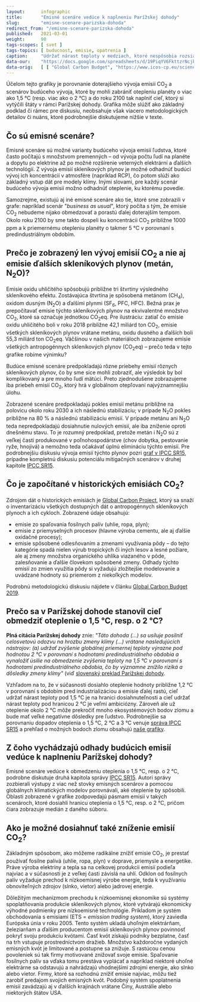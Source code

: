 ```yaml
---
layout:      infographic
title:       "Emisné scenáre vedúce k naplneniu Parížskej dohody"
slug:        "emisne-scenare-parizska-dohoda"
redirect_from: "/emisne-scenare-parizska-dohoda"
published:   2021-03-01
weight:      90
tags-scopes: [ svet ]
tags-topics: [ buducnost, emisie, opatrenia ]
caption:     "Udržať nárast teploty v medziach, ktoré nespôsobia rozsiahlu deštrukciu životného prostredia, vyžaduje radikálne zníženie emisií. Scenáre, ktoré vedú k nárastu globálnej teploty do 1,5 °C v porovnaní s predindustriálnym obdobím, počítajú so znížením emisií CO<sub>2</sub> na polovicu do roku 2030 a s dosiahnutím uhlíkovej neutrality do roku 2050. Keby sme sa uspokojili s obmedzením oteplenia na 2 °C, znamená to znížiť emisie o štvrtinu do roku 2030 a uhlíkovú neutralitu dosiahnuť okolo roku 2070."
data-our:    "https://docs.google.com/spreadsheets/d/19PiqYV6FkttzrNcjkbTQmphzxgydtTc1MB6nDZpybj0/edit?usp=sharing"
data-orig:   [ [ "Global Carbon Budget", "https://www.icos-cp.eu/science-and-impact/global-carbon-budget/2019" ],["IPCC SR15","https://www.ipcc.ch/site/assets/uploads/sites/2/2019/06/SR15_Full_Report_Low_Res.pdf#page=107"] ]
---
```


Účelom tejto grafiky je porovnanie doterajšieho vývoja emisií CO<sub>2</sub> a scenárov budúceho vývoja, ktoré by mohli zabrániť otepleniu planéty o viac ako 1,5 °C (resp. viac ako o 2 °C) a do roku 2100 tak naplniť cieľ, ktorý si vytýčili štáty v rámci Parížskej dohody. Grafika môže slúžiť ako základný podklad či rámec pre diskusiu, neobsahuje však viacero metodologických detailov či nuáns, ktoré podrobnejšie diskutujeme nižšie v texte.

## Čo sú emisné scenáre?

Emisné scenáre sú možné varianty budúceho vývoja emisií ľudstva, ktoré často počítajú s množstvom premenných – od vývoja počtu ľudí na planéte a dopytu po elektrine až po možné rozšírenie veterných elektrární a ďalších technológií. Z vývoja emisií skleníkových plynov je možné odhadnúť budúci vývoj ich koncentrácií v atmosfére (napríklad <glossary id="rcp">RCP</glossary>), čo potom slúži ako základný vstup dát pre modely klímy. Inými slovami, pre každý scenár budúceho vývoja emisií možno odhadnúť oteplenie, ku ktorému povedie.

Samozrejme, existujú aj iné emisné scenáre ako tie, ktoré sme zobrazili v grafe: napríklad scenár "*business as usual*", ktorý počíta s tým, že emisie CO<sub>2</sub> nebudeme nijako obmedzovať a porastú ďalej doterajším tempom. Okolo roku 2100 by sme takto dospeli ku koncentrácii CO<sub>2</sub> približne 1000 ppm a k priemernému otepleniu planéty o takmer 5 °C v porovnaní s predindustriálnym obdobím.

## Prečo je zobrazený len vývoj emisií CO<sub>2</sub> a nie aj emisie ďalších skleníkových plynov (metán, N<sub>2</sub>O)?

Emisie oxidu uhličitého spôsobujú približne tri štvrtiny výsledného skleníkového efektu. Zostávajúca štvrtina je spôsobená metánom (CH<sub>4</sub>), oxidom dusným (N<sub>2</sub>O) a ďalšími plynmi (SF<sub>6</sub>, PFC, HFC). Bežná prax je prepočítavať emisie týchto skleníkových plynov na ekvivalentné množstvo CO<sub>2</sub>, ktoré sa označuje jednotkou <glossary id="co2eq">CO<sub>2</sub>eq</glossary>. Pre ilustráciu: zatiaľ čo emisie oxidu uhličitého boli v roku 2018 približne 42,1 miliárd ton CO<sub>2</sub>, emisie všetkých skleníkových plynov vrátane metánu, oxidu dusného a ďalších boli 55,3 miliárd ton CO<sub>2</sub>eq. Väčšinou v našich materiáloch zobrazujeme emisie všetkých <glossary id="antropogennesklenikoveplyny">antropogénnych skleníkových plynov</glossary> (CO<sub>2</sub>eq) – prečo teda v tejto grafike robíme výnimku?

Budúce emisné scenáre predpokladajú rôzne priebehy emisií rôznych skleníkových plynov, čo by sme síce mohli zobraziť, ale výsledok by bol komplikovaný a pre mnoho ľudí mätúci. Preto zjednodušene zobrazujeme iba priebeh emisií CO<sub>2</sub>, ktorý hrá v globálnom otepľovaní najvýznamnejšiu úlohu.

Zobrazené scenáre predpokladajú pokles emisií metánu približne na polovicu okolo roku 2030 a ich následnú stabilizáciu; v prípade N<sub>2</sub>O pokles približne na 80 % a následnú stabilizáciu emisií. V prípade metánu ani N<sub>2</sub>O teda nepredpokladajú dosiahnutie nulových emisií, ale iba zníženie oproti dnešnému stavu. To je rozumný predpoklad, pretože metán i N<sub>2</sub>O sú z veľkej časti produkované v poľnohospodárstve (chov dobytka, pestovanie ryže, hnojivá) a nemožno teda očakávať úplnú elimináciu týchto emisií. Pre podrobnejšiu diskusiu vývoja emisií týchto plynov pozri [graf v IPCC SR15](https://www.ipcc.ch/site/assets/uploads/sites/2/2019/06/SR15_Full_Report_Low_Res.pdf#page=27), prípadne kompletnú diskusiu potenciálu mitigačných scenárov v druhej kapitole [IPCC SR15](https://www.ipcc.ch/site/assets/uploads/sites/2/2019/06/SR15_Full_Report_Low_Res.pdf#page=107).

## Čo je započítané v historických emisiách CO<sub>2</sub>?

Zdrojom dát o historických emisiách je [Global Carbon Project](https://www.globalcarbonproject.org/), ktorý sa snaží o inventarizáciu všetkých dostupných dát o antropogénnych skleníkových plynoch a ich cykloch. Zobrazené údaje obsahujú:

* emisie zo spaľovania fosílnych palív (uhlie, ropa, plyn);
* emisie z priemyselných procesov (hlavne výroba cementu, ale aj ďalšie oxidačné procesy);
* emisie spôsobené odlesňovaním a zmenami využívania pôdy – do tejto kategórie spadá nielen výrub tropických či iných lesov a lesné požiare, ale aj zmeny množstva organického uhlíka viazaného v pôde, zalesňovanie a ďalšie človekom spôsobené zmeny. Odhady týchto emisií zo zmien využitia pôdy si vyžadujú zložitejšie modelovanie a uvádzané hodnoty sú priemerom z niekoľkých modelov.

Podrobnú metodologickú diskusiu nájdete v článku [Global Carbon Budget 2019](https://www.researchgate.net/publication/337742746_Global_Carbon_Budget_2019).

## Prečo sa v Parížskej dohode stanovil cieľ obmedziť oteplenie o 1,5 °C, resp. o 2 °C?

__Plná citácia Parížskej dohody__ znie: _"Táto dohoda (...) sa usiluje posilniť celosvetovú odozvu na hrozbu zmeny klímy (...) vrátane nasledujúcich nástrojov: (a) udržať zvýšenie globálnej priemernej teploty výrazne pod hodnotou 2 °C v porovnaní s hodnotami predindustriálneho obdobia a vynaložiť úsilie na obmedzenie zvýšenia teploty na 1,5 °C v porovnaní s hodnotami predindustriálneho obdobia, čo by významne znížilo riziká a dôsledky zmeny klímy"_ (viď [slovenský preklad Parížskej dohody](https://www.minzp.sk/files/oblasti/politika-zmeny-klimy/paris-agreement_sk_final.pdf).

Vzhľadom na to, že v súčasnosti dosiahlo oteplenie hodnoty približne 1,2 °C v porovnaní s obdobím pred industrializáciou a emisie ďalej rastú, cieľ udržať nárast teploty pod 1,5 °C je na hranici dosiahnuteľnosti a cieľ udržať nárast teploty pod hranicou 2 °C je veľmi ambiciózny. Zároveň ale už oteplenie okolo 2 °C môže prekročiť mnoho ekosystémových bodov zlomu a bude mať veľké negatívne dôsledky pre ľudstvo. Podrobnejšie sa porovnaniu dopadov oteplenia o 1,5 °C, 2 °C a 3 °C venuje [správa IPCC SR15](https://www.ipcc.ch/sr15/) a prehľad o možných bodoch zlomu obsahujú [naše grafiky](/infografiky/body-zlomu-1).

## Z čoho vychádzajú odhady budúcich emisií vedúce k naplneniu Parížskej dohody?

Emisné scenáre vedúce k obmedzeniu oteplenia o 1,5 °C, resp. o 2 °C, podrobne diskutuje druhá kapitola správy [IPCC SR15](https://www.ipcc.ch/site/assets/uploads/sites/2/2019/06/SR15_Full_Report_Low_Res.pdf#page=107). Autori správy zozbierali výstupy z viac než stovky emisných scenárov a pomocou globálnych klimatických modelov porovnávali, aké oteplenie by spôsobili. Oblasti zobrazené v grafike zodpovedajú pásmam emisií v takých scenároch, ktoré dosiahli hranicu oteplenia o 1,5 °C, resp. o 2 °C, pričom čiara zobrazuje medián z daného súboru.

## Ako je možné dosiahnuť také zníženie emisií CO<sub>2</sub>?

Základným spôsobom, ako môžeme radikálne znížiť emisie CO<sub>2</sub>, je prestať používať fosílne palivá (uhlie, ropa, plyn) v doprave, priemysle a energetike. Práve výroba elektriny a tepla sa na celkovej produkcii emisií podieľa najviac a v súčasnosti je z veľkej časti závislá na uhlí. Odklon od fosílnych palív vyžaduje prechod k nízkoemisnej výrobe energie, teda k využívaniu obnoviteľných zdrojov (slnko, vietor) alebo jadrovej energie.

Dôležitým mechanizmom prechodu k nízkoemisnej ekonomike sú systémy spoplatňovania produkcie skleníkových plynov, ktoré vytvárajú ekonomicky výhodné podmienky pre nízkoemisné technológie. Príkladom je systém obchodovania s emisiami (ETS = *emission trading system*), ktorý zaviedla Európska únia v roku 2005. Tento systém ukladá uhoľným elektrárňam, železiarňam a ďalším producentom emisií skleníkových plynov povinnosť pokryť svoju produkciu kvótami. Časť kvót získajú podniky bezplatne, časť na trh vstupuje prostredníctvom dražieb. Množstvo každoročne vydaných emisných kvót je limitované a postupne sa znižuje. S rastúcou cenou povoleniek sú tak firmy motivované znižovať svoje emisie. Spaľovanie fosílnych palív sa vďaka tomu prestáva vyplácať a napríklad niektoré uhoľné elektrárne sa odstavujú a nahrádzajú vhodnejšími zdrojmi energie, ako slnko alebo vietor. Firmy, ktoré sa rozhodnú znížiť emisie najviac, môžu tiež zarobiť predajom svojich emisných kvót. Podobný systém spoplatnenia emisií zavádzajú aj v ďalších krajinách vrátane Číny, Austrálie alebo niektorých štátov USA.
